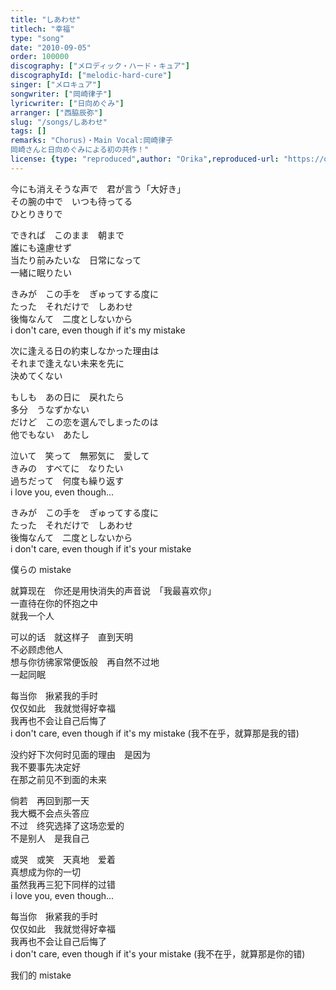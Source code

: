```yaml
---
title: "しあわせ"
titlech: "幸福"
type: "song"
date: "2010-09-05"
order: 100000
discography: ["メロディック・ハード・キュア"]
discographyId: ["melodic-hard-cure"]
singer: ["メロキュア"]
songwriter: ["岡崎律子"]
lyricwriter: ["日向めぐみ"]
arranger: ["西脇辰弥"]
slug: "/songs/しあわせ"
tags: []
remarks: "Chorus)・Main Vocal:岡崎律子
岡崎さんと日向めぐみによる初の共作！"
license: {type: "reproduced",author: "Orika",reproduced-url: "https://orikamushi.netlify.app/",reproduced-website: "織歌蟲網站"}
---
```


今にも消えそうな声で　君が言う「大好き」   
その腕の中で　いつも待ってる   
ひとりきりで   
  
できれば　このまま　朝まで   
誰にも遠慮せず   
当たり前みたいな　日常になって   
一緒に眠りたい   
  
きみが　この手を　ぎゅってする度に   
たった　それだけで　しあわせ   
後悔なんて　二度としないから   
i don't care, even though if it's my mistake   
  
次に逢える日の約束しなかった理由は   
それまで逢えない未来を先に   
決めてくない   
  
もしも　あの日に　戻れたら   
多分　うなずかない   
だけど　この恋を選んでしまったのは   
他でもない　あたし   
  
泣いて　笑って　無邪気に　愛して   
きみの　すべてに　なりたい   
過ちだって　何度も繰り返す   
i love you, even though...   
  
きみが　この手を　ぎゅってする度に   
たった　それだけで　しあわせ   
後悔なんて　二度としないから   
i don't care, even though if it's your mistake   
  
僕らの mistake  

<!-- 翻译 -->

就算现在　你还是用快消失的声音说　「我最喜欢你」   
一直待在你的怀抱之中  
就我一个人  
  
可以的话　就这样子　直到天明  
不必顾虑他人  
想与你彷彿家常便饭般　再自然不过地  
一起同眠  
  
每当你　揪紧我的手时  
仅仅如此　我就觉得好幸福  
我再也不会让自己后悔了  
i don't care, even though if it's my mistake (我不在乎，就算那是我的错)   
  
没约好下次何时见面的理由　是因为  
我不要事先决定好　  
在那之前见不到面的未来  
  
倘若　再回到那一天  
我大概不会点头答应  
不过　终究选择了这场恋爱的  
不是别人　是我自己  
  
或哭　或笑　天真地　爱着  
真想成为你的一切  
虽然我再三犯下同样的过错  
i love you, even though...   
  
每当你　揪紧我的手时  
仅仅如此　我就觉得好幸福  
我再也不会让自己后悔了  
i don't care, even though if it's your mistake (我不在乎，就算那是你的错)  
  
我们的 mistake

